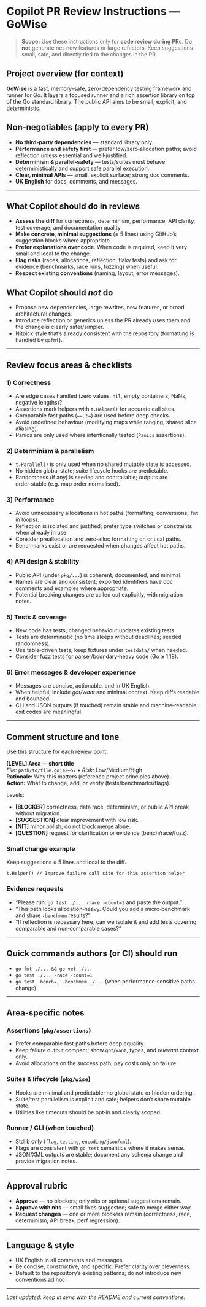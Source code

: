# Copilot PR Review Instructions — GoWise

> **Scope:** Use these instructions only for **code review during PRs**. Do **not** generate net-new features or large refactors. Keep suggestions small, safe, and directly tied to the changes in the PR.

## Project overview (for context)
**GoWise** is a fast, memory-safe, zero-dependency testing framework and runner for Go. It layers a focused runner and a rich assertion library on top of the Go standard library. The public API aims to be small, explicit, and deterministic.

## Non‑negotiables (apply to every PR)
- **No third‑party dependencies** — standard library only.
- **Performance and safety first** — prefer low/zero‑allocation paths; avoid reflection unless essential and well‑justified.
- **Determinism & parallel‑safety** — tests/suites must behave deterministically and support safe parallel execution.
- **Clear, minimal APIs** — small, explicit surface; strong doc comments.
- **UK English** for docs, comments, and messages.

---

## What Copilot should do in reviews
- **Assess the diff** for correctness, determinism, performance, API clarity, test coverage, and documentation quality.
- **Make concrete, minimal suggestions** (≤ 5 lines) using GitHub’s suggestion blocks where appropriate.
- **Prefer explanations over code**. When code is required, keep it very small and local to the change.
- **Flag risks** (races, allocations, reflection, flaky tests) and ask for evidence (benchmarks, race runs, fuzzing) when useful.
- **Respect existing conventions** (naming, layout, error messages).

## What Copilot should _not_ do
- Propose new dependencies, large rewrites, new features, or broad architectural changes.
- Introduce reflection or generics unless the PR already uses them and the change is clearly safer/simpler.
- Nitpick style that’s already consistent with the repository (formatting is handled by `gofmt`).

---

## Review focus areas & checklists

### 1) Correctness
- Are edge cases handled (zero values, `nil`, empty containers, NaNs, negative lengths)?
- Assertions mark helpers with `t.Helper()` for accurate call sites.
- Comparable fast‑paths (`==`, `!=`) are used before deep checks.
- Avoid undefined behaviour (modifying maps while ranging, shared slice aliasing).
- Panics are only used where intentionally tested (`Panics` assertions).

### 2) Determinism & parallelism
- `t.Parallel()` is only used when no shared mutable state is accessed.
- No hidden global state; suite lifecycle hooks are predictable.
- Randomness (if any) is seeded and controllable; outputs are order‑stable (e.g. map order normalised).

### 3) Performance
- Avoid unnecessary allocations in hot paths (formatting, conversions, `fmt` in loops).
- Reflection is isolated and justified; prefer type switches or constraints when already in use.
- Consider preallocation and zero‑alloc formatting on critical paths.
- Benchmarks exist or are requested when changes affect hot paths.

### 4) API design & stability
- Public API (under `pkg/...`) is coherent, documented, and minimal.
- Names are clear and consistent; exported identifiers have doc comments and examples where appropriate.
- Potential breaking changes are called out explicitly, with migration notes.

### 5) Tests & coverage
- New code has tests; changed behaviour updates existing tests.
- Tests are deterministic (no time sleeps without deadlines; seeded randomness).
- Use table‑driven tests; keep fixtures under `testdata/` when needed.
- Consider fuzz tests for parser/boundary‑heavy code (Go ≥ 1.18).

### 6) Error messages & developer experience
- Messages are concise, actionable, and in UK English.
- When helpful, include _got/want_ and minimal context. Keep diffs readable and bounded.
- CLI and JSON outputs (if touched) remain stable and machine‑readable; exit codes are meaningful.

---

## Comment structure and tone

Use this structure for each review point:

**[LEVEL] Area — short title**  
_File:_ `path/to/file.go:42–57` • _Risk:_ Low/Medium/High  
**Rationale:** Why this matters (reference project principles above).  
**Action:** What to change, add, or verify (tests/benchmarks/flags).

Levels:
- **[BLOCKER]** correctness, data race, determinism, or public API break without migration.
- **[SUGGESTION]** clear improvement with low risk.
- **[NIT]** minor polish; do not block merge alone.
- **[QUESTION]** request for clarification or evidence (bench/race/fuzz).

### Small change example
Keep suggestions ≤ 5 lines and local to the diff.

```suggestion
t.Helper() // Improve failure call site for this assertion helper
```

### Evidence requests
- “Please run: `go test ./... -race -count=1` and paste the output.”
- “This path looks allocation‑heavy. Could you add a micro‑benchmark and share `-benchmem` results?”
- “If reflection is necessary here, can we isolate it and add tests covering comparable and non‑comparable cases?”

---

## Quick commands authors (or CI) should run
- `go fmt ./... && go vet ./...`
- `go test ./... -race -count=1`
- `go test -bench=. -benchmem ./...` (when performance‑sensitive paths change)

---

## Area‑specific notes

### Assertions (`pkg/assertions`)
- Prefer comparable fast‑paths before deep equality.
- Keep failure output compact; show `got`/`want`, types, and _relevant_ context only.
- Avoid allocations on the success path; pay costs only on failure.

### Suites & lifecycle (`pkg/wise`)
- Hooks are minimal and predictable; no global state or hidden ordering.
- Suite/test parallelism is explicit and safe; helpers don’t share mutable state.
- Utilities like timeouts should be opt‑in and clearly scoped.

### Runner / CLI (when touched)
- Stdlib only (`flag`, `testing`, `encoding/json`/`xml`).
- Flags are consistent with `go test` semantics where it makes sense.
- JSON/XML outputs are stable; document any schema change and provide migration notes.

---

## Approval rubric
- **Approve** — no blockers; only nits or optional suggestions remain.
- **Approve with nits** — small fixes suggested; safe to merge either way.
- **Request changes** — one or more blockers remain (correctness, race, determinism, API break, perf regression).

---

## Language & style
- UK English in all comments and messages.
- Be concise, constructive, and specific. Prefer clarity over cleverness.
- Default to the repository’s existing patterns; do not introduce new conventions ad hoc.

---

_Last updated: keep in sync with the README and current conventions._

